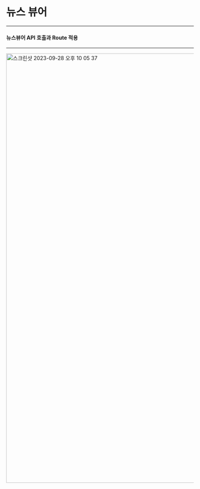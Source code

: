<h1>뉴스 뷰어</h1>
<hr>
<h4>뉴스뷰어 API 호출과 Route 적용</h4>
<hr>
<img width="1155" alt="스크린샷 2023-09-28 오후 10 05 37" src="https://github.com/indigchi1d/React_Study/assets/33516980/01c3173c-1b2b-4ed7-87d9-d4f0125caa0c">
